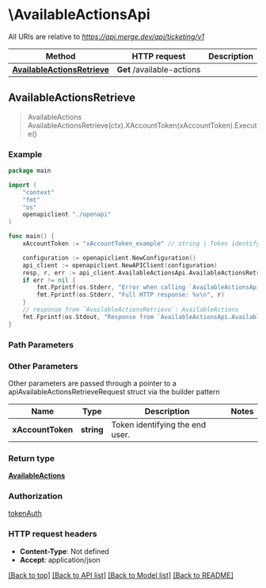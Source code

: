 # \AvailableActionsApi

All URIs are relative to *https://api.merge.dev/api/ticketing/v1*

Method | HTTP request | Description
------------- | ------------- | -------------
[**AvailableActionsRetrieve**](AvailableActionsApi.md#AvailableActionsRetrieve) | **Get** /available-actions | 



## AvailableActionsRetrieve

> AvailableActions AvailableActionsRetrieve(ctx).XAccountToken(xAccountToken).Execute()





### Example

```go
package main

import (
    "context"
    "fmt"
    "os"
    openapiclient "./openapi"
)

func main() {
    xAccountToken := "xAccountToken_example" // string | Token identifying the end user.

    configuration := openapiclient.NewConfiguration()
    api_client := openapiclient.NewAPIClient(configuration)
    resp, r, err := api_client.AvailableActionsApi.AvailableActionsRetrieve(context.Background()).XAccountToken(xAccountToken).Execute()
    if err != nil {
        fmt.Fprintf(os.Stderr, "Error when calling `AvailableActionsApi.AvailableActionsRetrieve``: %v\n", err)
        fmt.Fprintf(os.Stderr, "Full HTTP response: %v\n", r)
    }
    // response from `AvailableActionsRetrieve`: AvailableActions
    fmt.Fprintf(os.Stdout, "Response from `AvailableActionsApi.AvailableActionsRetrieve`: %v\n", resp)
}
```

### Path Parameters



### Other Parameters

Other parameters are passed through a pointer to a apiAvailableActionsRetrieveRequest struct via the builder pattern


Name | Type | Description  | Notes
------------- | ------------- | ------------- | -------------
 **xAccountToken** | **string** | Token identifying the end user. | 

### Return type

[**AvailableActions**](AvailableActions.md)

### Authorization

[tokenAuth](../README.md#tokenAuth)

### HTTP request headers

- **Content-Type**: Not defined
- **Accept**: application/json

[[Back to top]](#) [[Back to API list]](../README.md#documentation-for-api-endpoints)
[[Back to Model list]](../README.md#documentation-for-models)
[[Back to README]](../README.md)

